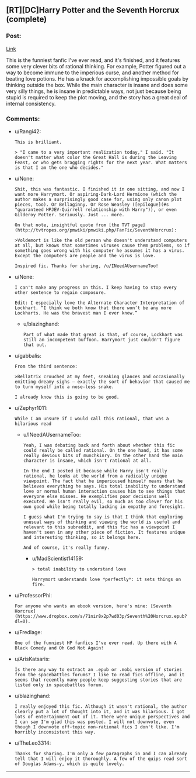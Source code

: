 ## [RT][DC]Harry Potter and the Seventh Horcrux (complete)

### Post:

[Link](http://forums.spacebattles.com/threads/seventh-horcrux-hp-au.298748/)

This is the funniest fanfic I've ever read, and it's finished, and it features some very clever bits of rational thinking. For example, Potter figured out a way to become immune to the imperious curse, and another method for beating love potions. He has a knack for accomplishing impossible goals by thinking outside the box. While the main character is insane and does some very silly things, he is insane in predictable ways, not just because being stupid is required to keep the plot moving, and the story has a great deal of internal consistency.

### Comments:

- u/Rangi42:
  ```
  This is brilliant.

  > "I came to a very important realization today," I said. "It doesn't matter what color the Great Hall is during the Leaving Feast, or who gets bragging rights for the next year. What matters is that I am the one who decides."
  ```

- u/None:
  ```
  Shit, this was fantastic. I finished it in one sitting, and now I want more Harrymort. Or aspiring-Dark-Lord Hermione (which the author makes a surprisingly good case for, using only canon plot pieces, too). Or Bellaginny. Or Rose Weasley ([epilogue](#s "guaranteed HPJEV-Quirrell relationship with Harry")), or even Gilderoy Potter. Seriously. Just ... more.

  On that note, insightful quote from [the TVT page](http://tvtropes.org/pmwiki/pmwiki.php/FanFic/SeventhHorcrux):

  >Voldemort is like the old person who doesn't understand computers at all, but knows that sometimes viruses cause them problems, so if something goes wrong with his computer he assumes it has a virus. Except the computers are people and the virus is love.

  Inspired fic. Thanks for sharing, /u/INeedAUsernameToo!
  ```

- u/None:
  ```
  I can't make any progress on this. I keep having to stop every other sentence to regain composure.

  Edit: I especially love the Alternate Character Interpretation of Lockhart. “I think we both know that there won’t be any more Lockharts. He was the bravest man I ever knew.”
  ```

  - u/blazinghand:
    ```
    Part of what made that great is that, of course, Lockhart was still an incompetent buffoon. Harrymort just couldn't figure that out.
    ```

- u/gabbalis:
  ```
  From the third sentence:

  >Bellatrix crouched at my feet, sneaking glances and occasionally emitting dreamy sighs – exactly the sort of behavior that caused me to turn myself into a nose-less snake.

  I already know this is going to be good.
  ```

- u/Zephyr1011:
  ```
  While I am unsure if I would call this rational, that was a hilarious read
  ```

  - u/INeedAUsernameToo:
    ```
    Yeah, I was debating back and forth about whether this fic could really be called rational. On the one hand, it has some really devious bits of munchkinry. On the other hand the main character is insane, which isn't rational at all.

    In the end I posted it because while Harry isn't really rational, he looks at the world from a radically unique viewpoint. The fact that he imperioused himself means that he believes everything he says. His total inability to understand love or normal human interaction causes him to see things that everyone else misses. He exemplifies poor decisions well executed. He isn't really evil, so much as too clever for his own good while being totally lacking in empathy and foresight.

    I guess what I'm trying to say is that I think that exploring unusual ways of thinking and viewing the world is useful and relevant to this subreddit, and this fic has a viewpoint I haven't seen in any other piece of fiction. It features unique and interesting thinking, so it belongs here. 

    And of course, it's really funny.
    ```

    - u/MadScientist14159:
      ```
      > total inability to understand love

      Harrymort understands love *perfectly*: it sets things on fire.
      ```

- u/ProfessorPhi:
  ```
  For anyone who wants an ebook version, here's mine: [Seventh Horcrux](https://www.dropbox.com/s/71nir8x2p7wd03p/Seventh%20Horcrux.epub?dl=0).
  ```

- u/Fredlage:
  ```
  One of the funniest HP fanfics I've ever read. Up there with A Black Comedy and Oh God Not Again!
  ```

- u/ArisKatsaris:
  ```
  Is there any way to extract an .epub or .mobi version of stories from the spacebattles forums? I like to read fics offline, and it seems that recently many people keep suggesting stories that are listed only in spacebattles forum.
  ```

- u/blazinghand:
  ```
  I really enjoyed this fic. Although it wasn't rational, the author clearly put a lot of thought into it, and it was hilarious. I got lots of entertainment out of it. There were unique perspectives and I can say I'm glad this was posted. I will not downvote, even though I downvote off-topic non-rational fics I don't like. I'm horribly inconsistent this way.
  ```

- u/TheLeo3314:
  ```
  Thanks for sharing. I'm only a few paragraphs in and I can already tell that I will enjoy it thoroughly. A few of the quips read sort of Douglas Adams-y, which is quite lovely.
  ```

---

